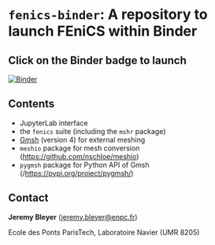 # `fenics-binder`: A repository to launch FEniCS within Binder

## Click on the Binder badge to launch

[![Binder](https://mybinder.org/badge_logo.svg)](https://mybinder.org/v2/git/https%3A%2F%2Fgitlab.enpc.fr%2Fnavier-fenics%2Ffenics-binder/HEAD?urlpath=lab)

## Contents

* JupyterLab interface
* the `fenics` suite (including the `mshr` package)
* [Gmsh](http://gmsh.info/) (version 4) for external meshing
* `meshio` package for mesh conversion (https://github.com/nschloe/meshio)
* `pygmsh` package for Python API of Gmsh (/https://pypi.org/project/pygmsh/)

## Contact

**Jeremy Bleyer** (jeremy.bleyer@enpc.fr) 

Ecole des Ponts ParisTech, Laboratoire Navier (UMR 8205)
